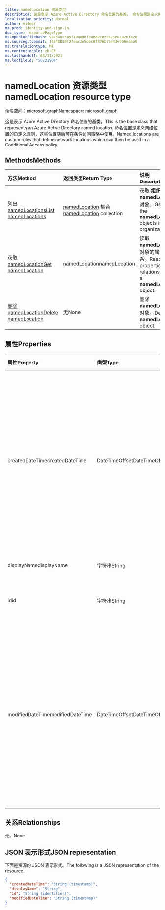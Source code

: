 ```yaml
---
title: namedLocation 资源类型
description: 这是表示 Azure Active Directory 命名位置的基类。 命名位置是定义网络位置的自定义规则，这些位置随后可在条件访问策略中使用。
localization_priority: Normal
author: videor
ms.prod: identity-and-sign-in
doc_type: resourcePageType
ms.openlocfilehash: 9a454855a5f1048ddfeab89c85be25e02a26f82b
ms.sourcegitcommit: 14648839f2feac2e5d6c8f876b7ae43e996ea6a0
ms.translationtype: MT
ms.contentlocale: zh-CN
ms.lasthandoff: 03/11/2021
ms.locfileid: "50721906"
---
```

# <a name="namedlocation-resource-type"></a><span data-ttu-id="e33b0-104">namedLocation 资源类型</span><span class="sxs-lookup"><span data-stu-id="e33b0-104">namedLocation resource type</span></span>

<span data-ttu-id="e33b0-105">命名空间：microsoft.graph</span><span class="sxs-lookup"><span data-stu-id="e33b0-105">Namespace: microsoft.graph</span></span>

<span data-ttu-id="e33b0-106">这是表示 Azure Active Directory 命名位置的基类。</span><span class="sxs-lookup"><span data-stu-id="e33b0-106">This is the base class that represents an Azure Active Directory named location.</span></span> <span data-ttu-id="e33b0-107">命名位置是定义网络位置的自定义规则，这些位置随后可在条件访问策略中使用。</span><span class="sxs-lookup"><span data-stu-id="e33b0-107">Named locations are custom rules that define network locations which can then be used in a Conditional Access policy.</span></span>

## <a name="methods"></a><span data-ttu-id="e33b0-108">Methods</span><span class="sxs-lookup"><span data-stu-id="e33b0-108">Methods</span></span>

| <span data-ttu-id="e33b0-109">方法</span><span class="sxs-lookup"><span data-stu-id="e33b0-109">Method</span></span>       | <span data-ttu-id="e33b0-110">返回类型</span><span class="sxs-lookup"><span data-stu-id="e33b0-110">Return Type</span></span> | <span data-ttu-id="e33b0-111">说明</span><span class="sxs-lookup"><span data-stu-id="e33b0-111">Description</span></span> |
|:-------------|:------------|:------------|
| [<span data-ttu-id="e33b0-112">列出 namedLocations</span><span class="sxs-lookup"><span data-stu-id="e33b0-112">List namedLocations</span></span>](../api/conditionalaccessroot-list-namedlocations.md) | <span data-ttu-id="e33b0-113">[namedLocation](namedLocation.md) 集合</span><span class="sxs-lookup"><span data-stu-id="e33b0-113">[namedLocation](namedLocation.md) collection</span></span> | <span data-ttu-id="e33b0-114">获取 **组织的所有 namedLocation** 对象。</span><span class="sxs-lookup"><span data-stu-id="e33b0-114">Get all the **namedLocation** objects in the organization.</span></span> |
| [<span data-ttu-id="e33b0-115">获取 namedLocation</span><span class="sxs-lookup"><span data-stu-id="e33b0-115">Get namedLocation</span></span>](../api/namedlocation-get.md) | [<span data-ttu-id="e33b0-116">namedLocation</span><span class="sxs-lookup"><span data-stu-id="e33b0-116">namedLocation</span></span>](namedlocation.md) | <span data-ttu-id="e33b0-117">读取 **namedLocation** 对象的属性和关系。</span><span class="sxs-lookup"><span data-stu-id="e33b0-117">Read the properties and relationships of a **namedLocation** object.</span></span> |
| [<span data-ttu-id="e33b0-118">删除 namedLocation</span><span class="sxs-lookup"><span data-stu-id="e33b0-118">Delete namedLocation</span></span>](../api/namedlocation-delete.md) | <span data-ttu-id="e33b0-119">无</span><span class="sxs-lookup"><span data-stu-id="e33b0-119">None</span></span> | <span data-ttu-id="e33b0-120">删除 **namedLocation** 对象。</span><span class="sxs-lookup"><span data-stu-id="e33b0-120">Delete a **namedLocation** object.</span></span> |

## <a name="properties"></a><span data-ttu-id="e33b0-121">属性</span><span class="sxs-lookup"><span data-stu-id="e33b0-121">Properties</span></span>

| <span data-ttu-id="e33b0-122">属性</span><span class="sxs-lookup"><span data-stu-id="e33b0-122">Property</span></span>     | <span data-ttu-id="e33b0-123">类型</span><span class="sxs-lookup"><span data-stu-id="e33b0-123">Type</span></span>        | <span data-ttu-id="e33b0-124">说明</span><span class="sxs-lookup"><span data-stu-id="e33b0-124">Description</span></span> |
|:-------------|:------------|:------------|
|<span data-ttu-id="e33b0-125">createdDateTime</span><span class="sxs-lookup"><span data-stu-id="e33b0-125">createdDateTime</span></span>|<span data-ttu-id="e33b0-126">DateTimeOffset</span><span class="sxs-lookup"><span data-stu-id="e33b0-126">DateTimeOffset</span></span>|<span data-ttu-id="e33b0-127">时间戳类型表示使用 ISO 8601 格式的位置的创建日期和时间，并且始终采用 UTC 时间。</span><span class="sxs-lookup"><span data-stu-id="e33b0-127">The Timestamp type represents creation date and time of the location using ISO 8601 format and is always in UTC time.</span></span> <span data-ttu-id="e33b0-128">例如，2014 年 1 月 1 日午夜 UTC 为 `2014-01-01T00:00:00Z`。</span><span class="sxs-lookup"><span data-stu-id="e33b0-128">For example, midnight UTC on Jan 1, 2014 is `2014-01-01T00:00:00Z`.</span></span> <span data-ttu-id="e33b0-129">只读。</span><span class="sxs-lookup"><span data-stu-id="e33b0-129">Read-only.</span></span>|
|<span data-ttu-id="e33b0-130">displayName</span><span class="sxs-lookup"><span data-stu-id="e33b0-130">displayName</span></span>|<span data-ttu-id="e33b0-131">字符串</span><span class="sxs-lookup"><span data-stu-id="e33b0-131">String</span></span>|<span data-ttu-id="e33b0-132">位置的可读名称。</span><span class="sxs-lookup"><span data-stu-id="e33b0-132">Human-readable name of the location.</span></span>|
|<span data-ttu-id="e33b0-133">id</span><span class="sxs-lookup"><span data-stu-id="e33b0-133">id</span></span>|<span data-ttu-id="e33b0-134">字符串</span><span class="sxs-lookup"><span data-stu-id="e33b0-134">String</span></span>|<span data-ttu-id="e33b0-135">namedLocation 对象的标识符。</span><span class="sxs-lookup"><span data-stu-id="e33b0-135">Identifier of a namedLocation object.</span></span> <span data-ttu-id="e33b0-136">只读。</span><span class="sxs-lookup"><span data-stu-id="e33b0-136">Read-only.</span></span>|
|<span data-ttu-id="e33b0-137">modifiedDateTime</span><span class="sxs-lookup"><span data-stu-id="e33b0-137">modifiedDateTime</span></span>|<span data-ttu-id="e33b0-138">DateTimeOffset</span><span class="sxs-lookup"><span data-stu-id="e33b0-138">DateTimeOffset</span></span>|<span data-ttu-id="e33b0-139">时间戳类型表示使用 ISO 8601 格式的位置的上次修改日期和时间，并且始终采用 UTC 时间。</span><span class="sxs-lookup"><span data-stu-id="e33b0-139">The Timestamp type represents last modified date and time of the location using ISO 8601 format and is always in UTC time.</span></span> <span data-ttu-id="e33b0-140">例如，2014 年 1 月 1 日午夜 UTC 为 `2014-01-01T00:00:00Z`。</span><span class="sxs-lookup"><span data-stu-id="e33b0-140">For example, midnight UTC on Jan 1, 2014 is `2014-01-01T00:00:00Z`.</span></span> <span data-ttu-id="e33b0-141">只读。</span><span class="sxs-lookup"><span data-stu-id="e33b0-141">Read-only.</span></span>|

## <a name="relationships"></a><span data-ttu-id="e33b0-142">关系</span><span class="sxs-lookup"><span data-stu-id="e33b0-142">Relationships</span></span>

<span data-ttu-id="e33b0-143">无。</span><span class="sxs-lookup"><span data-stu-id="e33b0-143">None.</span></span>

## <a name="json-representation"></a><span data-ttu-id="e33b0-144">JSON 表示形式</span><span class="sxs-lookup"><span data-stu-id="e33b0-144">JSON representation</span></span>

<span data-ttu-id="e33b0-145">下面是资源的 JSON 表示形式。</span><span class="sxs-lookup"><span data-stu-id="e33b0-145">The following is a JSON representation of the resource.</span></span>

<!-- {
  "blockType": "resource",
  "optionalProperties": [

  ],
  "@odata.type": "microsoft.graph.namedLocation",
  "keyProperty": "id"
}-->

```json
{
  "createdDateTime": "String (timestamp)",
  "displayName": "String",
  "id": "String (identifier)",
  "modifiedDateTime": "String (timestamp)"
}
```

<!-- uuid: 16cd6b66-4b1a-43a1-adaf-3a886856ed98
2019-02-04 14:57:30 UTC -->
<!-- {
  "type": "#page.annotation",
  "description": "namedLocation resource",
  "keywords": "",
  "section": "documentation",
  "tocPath": ""
}-->

